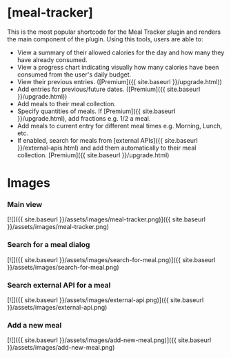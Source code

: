 # [meal-tracker] 
This is the most popular shortcode for the Meal Tracker plugin and renders the main component of the plugin. Using this tools, users are able to:

* View a summary of their allowed calories for the day and how many they have already consumed.
* View a progress chart indicating visually how many calories have been consumed from the user's daily budget.
* View their previous entries. ([Premium]({{ site.baseurl }}/upgrade.html))
* Add entries for previous/future dates. ([Premium]({{ site.baseurl }}/upgrade.html))
* Add meals to their meal collection.
* Specify quantities of meals. If [Premium]({{ site.baseurl }}/upgrade.html), add fractions e.g. 1/2 a meal.
* Add meals to current entry for different meal times e.g. Morning, Lunch, etc.
* If enabled, search for meals from [external APIs]({{ site.baseurl }}/external-apis.html) and add them automatically to their meal collection. [Premium]({{ site.baseurl }}/upgrade.html)

# Images

### Main view
    
[![]({{ site.baseurl }}/assets/images/meal-tracker.png)]({{ site.baseurl }}/assets/images/meal-tracker.png)   

### Search for a meal dialog
    
[![]({{ site.baseurl }}/assets/images/search-for-meal.png)]({{ site.baseurl }}/assets/images/search-for-meal.png)   

### Search external API for a meal
    
[![]({{ site.baseurl }}/assets/images/external-api.png)]({{ site.baseurl }}/assets/images/external-api.png)   

### Add a new meal
    
[![]({{ site.baseurl }}/assets/images/add-new-meal.png)]({{ site.baseurl }}/assets/images/add-new-meal.png)  